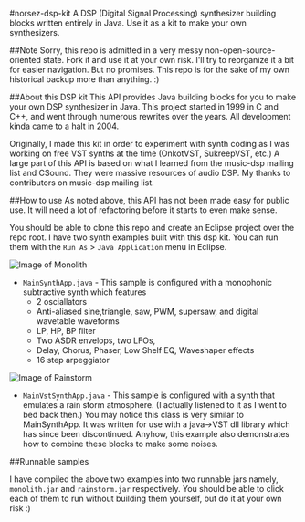 #norsez-dsp-kit
A DSP (Digital Signal Processing) synthesizer building blocks written entirely in Java. Use it as a kit to make your own synthesizers.

##Note
Sorry, this repo is admitted in a very messy non-open-source-oriented state. Fork it and use it at your own risk. I'll try to reorganize it a bit for easier navigation. But no promises. This repo is for the sake of my own historical backup more than anything. :)

##About this DSP kit
This API provides Java building blocks for you to make your own DSP synthesizer in Java. This project started in 1999 in C and C++, and went through numerous rewrites over the years. All development kinda came to a halt in 2004.

Originally, I made this kit in order to experiment with synth coding as I was working on free VST synths at the time (OnkotVST, SukreepVST, etc.)  A large part of this API is based on what I learned from the music-dsp mailing list and CSound. They were massive resources of audio DSP. My thanks to contributors on music-dsp mailing list.

##How to use
As noted above, this API has not been made easy for public use. It will need a lot of refactoring before it starts to even make sense.

You should be able to clone this repo and create an Eclipse project over the repo root. I have two synth examples built with this dsp kit. You can run them with the `Run As` > `Java Application` menu in Eclipse.

![Image of Monolith](monolith.jpg)

- `MainSynthApp.java` - This sample is configured with a monophonic subtractive synth which features 
	- 2 osciallators 	
	- Anti-aliased sine,triangle, saw, PWM, supersaw, and digital wavetable waveforms
	- LP, HP, BP filter
	- Two ASDR envelops, two LFOs, 
	-  Delay, Chorus, Phaser, Low Shelf EQ, Waveshaper effects
	- 16 step arpeggiator
	

![Image of Rainstorm](rainstorm.jpg)

- `MainVstSynthApp.java` - This sample is configured with a synth that emulates a rain storm atmosphere. (I actually listened to it as I went to bed back then.) You may notice this class is very similar to MainSynthApp. It was written for use with a java->VST dll library which has since been discontinued. Anyhow, this example also demonstrates how to combine these blocks to make some noises.
	
	
##Runnable samples
 
I have compiled the above two examples into two runnable jars namely, `monolith.jar` and `rainstorm.jar` respectively. You should be able to click each of them to run without building them yourself, but do it at your own risk :)
	
	

  
